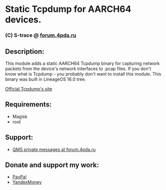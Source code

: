 # Static Tcpdump for AARCH64 devices.
### (C) S-trace @ [forum.4pda.ru](https://4pda.ru/forum/index.php?showuser=1718487)

## Description:
This module adds a static AARCH64 Tcpdump binary for capturing network packets from the device's network interfaces to .pcap files.
If you don't know what is Tcpdump - you probably don't want to install this module.
This binary was built in LineageOS 16.0 tree.

[Official Tcpdump's site](https://www.tcpdump.org/)

## Requirements:
 - Magisk
 - root
 
## Support:
 - [QMS private messages at forum.4pda.ru](https://4pda.ru/forum/index.php?act=qms&mid=1718487)

## Donate and support my work:
 - [PayPal](S-trace@list.ru)
 - [YandexMoney](https://money.yandex.ru/to/410013541261449)
